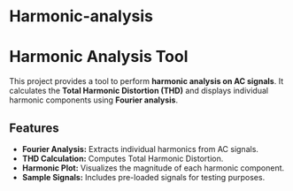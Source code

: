 # Harmonic-analysis
# Harmonic Analysis Tool

This project provides a tool to perform **harmonic analysis on AC signals**. It calculates the **Total Harmonic Distortion (THD)** and displays individual harmonic components using **Fourier analysis**. 

## **Features**
- **Fourier Analysis:** Extracts individual harmonics from AC signals.
- **THD Calculation:** Computes Total Harmonic Distortion.
- **Harmonic Plot:** Visualizes the magnitude of each harmonic component.
- **Sample Signals:** Includes pre-loaded signals for testing purposes.


